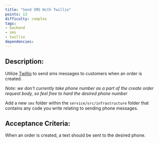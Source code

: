 ```yaml
---
title: "Send SMS With Twillio"
points: 13
difficulty: complex
tags: 
- backend
- sms
- twillio
dependencies:
---
```


## Description:

Utilize [Twillio](https://www.twilio.com/en-us) to send sms messages to customers when an order is created.

*Note: we don't currently take phone number as a part of the create order request body, so feel free to hard the desired phone number*

Add a new `sms` folder within the `service/src/infrastructure` folder that contains any code you write relating to sending phone messages.

## Acceptance Criteria:

When an order is created, a text should be sent to the desired phone.